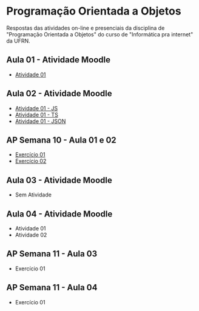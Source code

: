 # Programação Orientada a Objetos
 Respostas das atividades on-line e presenciais da disciplina de "Programação Orientada a Objetos" do curso de "Informática pra internet" da UFRN.
 
## Aula 01 - Atividade Moodle
* [Atividade 01](https://github.com/felipemadu13/JavaScript_IMD/blob/6a9ac6f0a209cfb9144c422454097439ee8404b8/Programa%C3%A7%C3%A3o%20Orientada%20a%20Objetos/Atividades_Moodle/Aula%2001/atividade_01.txt)

## Aula 02 - Atividade Moodle
* [Atividade 01 - JS](https://github.com/felipemadu13/JavaScript_IMD/blob/1666e2af0d17470dd8105273a5921a0992f1979d/Programa%C3%A7%C3%A3o%20Orientada%20a%20Objetos/Atividades_Moodle/Aula%2002/Atividade%2001/atividade_01.js)
* [Atividade 01 - TS](https://github.com/felipemadu13/JavaScript_IMD/blob/1666e2af0d17470dd8105273a5921a0992f1979d/Programa%C3%A7%C3%A3o%20Orientada%20a%20Objetos/Atividades_Moodle/Aula%2002/Atividade%2001/atividade_01.ts)
* [Atividade 01 - JSON](https://github.com/felipemadu13/JavaScript_IMD/blob/1666e2af0d17470dd8105273a5921a0992f1979d/Programa%C3%A7%C3%A3o%20Orientada%20a%20Objetos/Atividades_Moodle/Aula%2002/Atividade%2001/tsconfig.json)

## AP Semana 10 - Aula 01 e 02
* [Exercício 01](https://github.com/felipemadu13/JavaScript_IMD/blob/c8b9dd383ce985837541224c24dcf51ae7412756/Programa%C3%A7%C3%A3o%20Orientada%20a%20Objetos/Atividades_Presenciais/Semana%2010/poo_aula_01_02_ex001.js)
* [Exercício 02](https://github.com/felipemadu13/JavaScript_IMD/blob/c8b9dd383ce985837541224c24dcf51ae7412756/Programa%C3%A7%C3%A3o%20Orientada%20a%20Objetos/Atividades_Presenciais/Semana%2010/poo_aula_01_02_ex002.js)

## Aula 03 - Atividade Moodle
* Sem Atividade

## Aula 04 - Atividade Moodle
* Atividade 01
* Atividade 02

## AP Semana 11 - Aula 03
* Exercício 01

## AP Semana 11 - Aula 04
* Exercício 01

 
